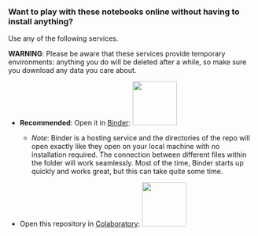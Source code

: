 ### Want to play with these notebooks online without having to install anything?
Use any of the following services.

**WARNING**: Please be aware that these services provide temporary environments: anything you do will be deleted after a while, so make sure you download any data you care about.

* **Recommended**: Open it in [Binder](https://mybinder.org/v2/gh/tatsath/Dimensionality-Reduction--MT/main):
<a href="https://mybinder.org/v2/gh/tatsath/Dimensionality-Reduction--MT/main"><img src="https://matthiasbussonnier.com/posts/img/binder_logo_128x128.png" width="90" /></a>

  * _Note_: Binder is a hosting service and the directories of the repo will open exactly like they open on your local machine with no installation required. The connection between different files within the folder will work seamlessly. Most of the time, Binder starts up quickly and works great, but this can take quite some time.
  
* Open this repository in [Colaboratory](https://colab.research.google.com/github/tatsath/Dimensionality-Reduction--MT/blob/main):
<a href="https://colab.research.google.com/github/tatsath/Dimensionality-Reduction--MT/blob/main"><img src="https://colab.research.google.com/img/colab_favicon.ico" width="90" />
